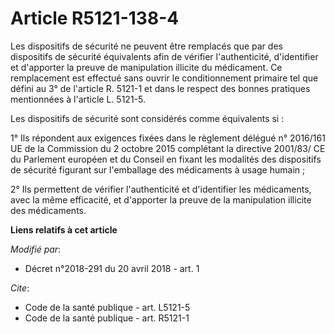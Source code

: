 # Article R5121-138-4

Les dispositifs de sécurité ne peuvent être remplacés que par des dispositifs de sécurité équivalents afin de vérifier
l'authenticité, d'identifier et d'apporter la preuve de manipulation illicite du médicament. Ce remplacement est effectué
sans ouvrir le conditionnement primaire tel que défini au 3° de l'article R. 5121-1 et dans le respect des bonnes pratiques
mentionnées à l'article L. 5121-5.

Les dispositifs de sécurité sont considérés comme équivalents si :

1° Ils répondent aux exigences fixées dans le règlement délégué n° 2016/161 UE de la Commission du 2 octobre 2015 complétant
la directive 2001/83/ CE du Parlement européen et du Conseil en fixant les modalités des dispositifs de sécurité figurant sur
l'emballage des médicaments à usage humain ;

2° Ils permettent de vérifier l'authenticité et d'identifier les médicaments, avec la même efficacité, et d'apporter la
preuve de la manipulation illicite des médicaments.

**Liens relatifs à cet article**

_Modifié par_:

  - Décret n°2018-291 du 20 avril 2018 - art. 1

_Cite_:

  - Code de la santé publique - art. L5121-5
  - Code de la santé publique - art. R5121-1

